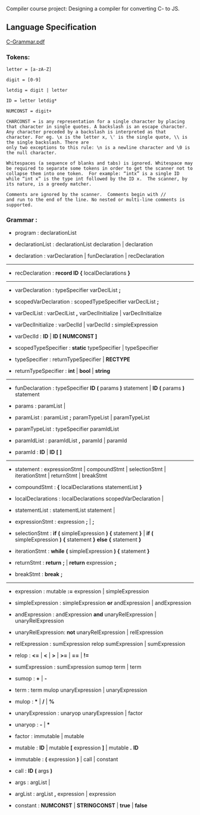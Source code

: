 Compiler course project: Designing a compiler for converting C- to JS.

## Language Specification

[C-Grammar.pdf](http://marvin.cs.uidaho.edu/Teaching/CS445/c-Grammar.pdf)

### Tokens:

```
letter = [a-zA-Z]

digit = [0-9]

letdig = digit | letter 

ID = letter letdig*

NUMCONST = digit+

CHARCONST = is any representation for a single character by placing that character in single quotes. A backslash is an escape character. Any character preceded by a backslash is interpreted as that character. For eg. \x is the letter x, \' is the single quote, \\ is the single backslash. There are
only two exceptions to this rule: \n is a newline character and \0 is the null character.

Whitespaces (a sequence of blanks and tabs) is ignored. Whitespace may be required to separate some tokens in order to get the scanner not to collapse them into one token.  For example: “intx” is a single ID while “int x” is the type int followed by the ID x.  The scanner, by its nature, is a greedy matcher.

Comments are ignored by the scanner.  Comments begin with //
and run to the end of the line. No nested or multi-line comments is supported.

```

### Grammar : 

* program           :   declarationList

* declarationList   :   declarationList declaration
                    |   declaration

* declaration       :   varDeclaration
                    |   funDeclaration
                    |   recDeclaration

---------

* recDeclaration    :   **record ID** **{** localDeclarations **}**

---------

* varDeclaration    :   typeSpecifier varDeclList **;**

* scopedVarDeclaration  :   scopedTypeSpecifier varDeclList **;**

* varDeclList       :   varDeclList **,** varDeclInitialize
                    |   varDeclInitialize

* varDeclInitialize :   varDeclId
                    |   varDeclId **:** simpleExpression

* varDeclId         :   **ID**
                    |   **ID [ NUMCONST ]**

* scopedTypeSpecifier   :   **static** typeSpecifier
                        |   typeSpecifier

* typeSpecifier     :   returnTypeSpecifier
                    |   **RECTYPE**

* returnTypeSpecifier   :   **int**
                        |   **bool**
                        |   **string**

-----

* funDeclaration    :   typeSpecifier **ID** **(** params **)** statement
                    |   **ID** **(** params **)** statement

* params            :   paramList 
                    |   

* paramList         :   paramList **;** paramTypeList
                    |   paramTypeList

* paramTypeList     :   typeSpecifier paramIdList

* paramIdList       :   paramIdList **,** paramId
                    |   paramId

* paramId           :   **ID**
                    |   **ID** **[** **]**

-----

* statement         :   expressionStmt
                    |   compoundStmt
                    |   selectionStmt
                    |   iterationStmt
                    |   returnStmt
                    |   breakStmt

* compoundStmt      :   **{** localDeclarations statementList **}**

* localDeclarations :   localDeclarations scopedVarDeclaration
                    |   

* statementList     :   statementList statement
                    |   

* expressionStmt    :   expression **;**
                    |   **;**

* selectionStmt     :   **if** **(** simpleExpression **)** **{** statement **}**
                    |   **if** **(** simpleExpression **)** **{** statement **}** **else** **{** statement **}**

* iterationStmt     :   **while** **(** simpleExpression **)** **{** statement **}**

* returnStmt        :   **return** **;** 
                    |   **return** expression **;**

* breakStmt         :   **break** **;**


-----

* expression        :   mutable __:=__ expression
                    |   simpleExpression

* simpleExpression  :   simpleExpression **or** andExpression 
                    |   andExpression

* andExpression     :   andExpression **and** unaryRelExpression
                    |   unaryRelExpression

* unaryRelExpression:   **not** unaryRelExpression 
                    |   relExpression

* relExpression     :   sumExpression relop sumExpression
                    |   sumExpression

* relop             :   **<=**
                    |   **<**
                    |   **>**
                    |   **>=**
                    |   **==**
                    |   **!=**

* sumExpression     :   sumExpression sumop term
                    |   term

* sumop             :   **+**
                    |   **-**

* term              :   term mulop unaryExpression
                    |   unaryExpression

* mulop             :   __*__
                    |   __/__
                    |   __%__

* unaryExpression   :   unaryop unaryExpression
                    |   factor

* unaryop           :   **-**
                    |   __*__

* factor            :   immutable
                    |   mutable

* mutable           :   **ID**
                    |   mutable **[** expression **]**
                    |   mutable **.** **ID**

* immutable         :   **(** expression **)** 
                    |   call
                    |   constant

* call              :   **ID** **(** args **)**

* args              :   argList
                    |

* argList           :   argList **,** expression 
                    |   expression

* constant          :   **NUMCONST**
                    |   **STRINGCONST**
                    |   **true**
                    |   **false**

